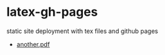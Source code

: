# latex-gh-pages

static site deployment with tex files and github pages
<!-- filetree -->

 - [another.pdf](./another.pdf)

<!-- filetreestop -->
